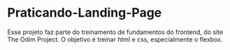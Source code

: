 # Praticando-Landing-Page
Esse projeto faz parte do treinamento de fundamentos do frontend, do site The Odim Project. O objetivo é treinar html e css, especialmente o flexbox. 
